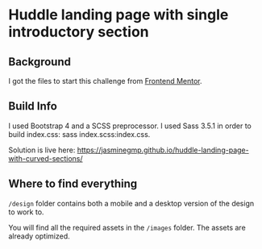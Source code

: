 # Huddle landing page with single introductory section

## Background

I got the files to start this challenge from [Frontend Mentor](https://www.frontendmentor.io).

## Build Info

I used Bootstrap 4 and a SCSS preprocessor. I used Sass 3.5.1 in order to build index.css: sass index.scss:index.css.

Solution is live here: https://jasminegmp.github.io/huddle-landing-page-with-curved-sections/


## Where to find everything

`/design` folder contains both a mobile and a desktop version of the design to work to. 


You will find all the required assets in the `/images` folder. The assets are already optimized.

